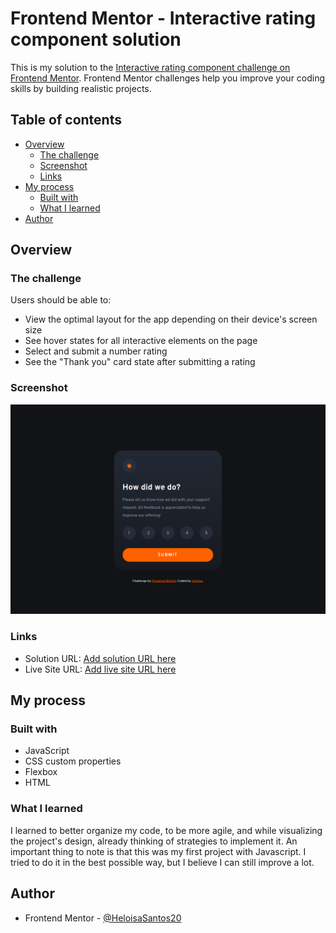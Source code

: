 # Frontend Mentor - Interactive rating component solution

This is my solution to the [Interactive rating component challenge on Frontend Mentor](https://www.frontendmentor.io/challenges/interactive-rating-component-koxpeBUmI). Frontend Mentor challenges help you improve your coding skills by building realistic projects. 

## Table of contents

- [Overview](#overview)
  - [The challenge](#the-challenge)
  - [Screenshot](#screenshot)
  - [Links](#links)
- [My process](#my-process)
  - [Built with](#built-with)
  - [What I learned](#what-i-learned)
- [Author](#author)


## Overview

### The challenge

Users should be able to:

- View the optimal layout for the app depending on their device's screen size
- See hover states for all interactive elements on the page
- Select and submit a number rating
- See the "Thank you" card state after submitting a rating

### Screenshot

![](./capturaDeTela.jpg)



### Links

- Solution URL: [Add solution URL here](https://github.com/HeloisaSantos20/desafiosFrontendMentor/tree/main/InteractiveRatingComponent)
- Live Site URL: [Add live site URL here](https://heloisasantos20.github.io/desafiosFrontendMentor/InteractiveRatingComponent/)

## My process

### Built with

- JavaScript
- CSS custom properties
- Flexbox
- HTML


### What I learned

I learned to better organize my code, to be more agile, and while visualizing the project's design, already thinking of strategies to implement it. An important thing to note is that this was my first project with Javascript. I tried to do it in the best possible way, but I believe I can still improve a lot.


## Author

- Frontend Mentor - [@HeloisaSantos20](https://www.frontendmentor.io/profile/HeloisaSantos20)
